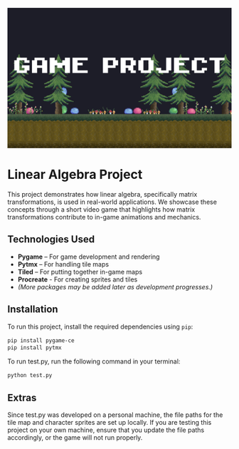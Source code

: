 ![Project Banner Frame](Extra_Assests/Banner%20Slimes%20-%20github.png)

# Linear Algebra Project

This project demonstrates how linear algebra, specifically matrix transformations, is used in real-world applications. We showcase these concepts through a short video game that highlights how matrix transformations contribute to in-game animations and mechanics.

## Technologies Used

- **Pygame** – For game development and rendering
- **Pytmx** – For handling tile maps
- **Tiled** – For putting together in-game maps
- **Procreate** - For creating sprites and tiles
- *(More packages may be added later as development progresses.)*

## Installation

To run this project, install the required dependencies using `pip`:

```bash
pip install pygame-ce
pip install pytmx
```
To run test.py, run the following command in your terminal:
```bash
python test.py
```



## Extras

Since test.py was developed on a personal machine, the file paths for the tile map and character sprites are set up locally. If you are testing this project on your own machine, ensure that you update the file paths accordingly, or the game will not run properly.
